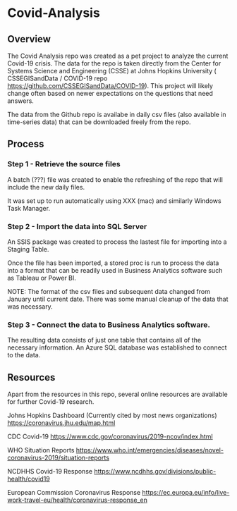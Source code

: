 # Covid-Analysis
 
## Overview

The Covid Analysis repo was created as a pet project to analyze the current Covid-19 crisis. The data for the repo is taken directly from the Center for Systems Science and Engineering (CSSE) at Johns Hopkins University  ( CSSEGISandData / COVID-19 repo https://github.com/CSSEGISandData/COVID-19). This project will likely change often based on newer expectations on the questions that need answers.

The data from the Github repo is availabe in daily csv files (also available in time-series data) that can be downloaded freely from the repo. 

## Process

### Step 1 - Retrieve the source files

A batch (???) file was created to enable the refreshing of the repo that will include the new daily files.

It was set up to run automatically using XXX (mac) and similarly Windows Task Manager.

### Step 2 - Import the data into SQL Server

An SSIS package was created to process the lastest file for importing into a Staging Table.

Once the file has been imported, a stored proc is run to process the data into a format that can be readily used in Business Analytics software such as Tableau or Power BI.

NOTE: The format of the csv files and subsequent data changed from January until current date. There was some manual cleanup of the data that was necessary.

### Step 3 - Connect the data to Business Analytics software.

The resulting data consists of just one table that contains all of the necessary information. An Azure SQL database was established to connect to the data.

## Resources

Apart from the resources in this repo, several online resources are available for further Covid-19 research.

Johns Hopkins Dashboard (Currently cited by most news organizations)
https://coronavirus.jhu.edu/map.html

CDC Covid-19
https://www.cdc.gov/coronavirus/2019-ncov/index.html

WHO Situation Reports
https://www.who.int/emergencies/diseases/novel-coronavirus-2019/situation-reports

NCDHHS Covid-19 Response
https://www.ncdhhs.gov/divisions/public-health/covid19

European Commission Coronavirus Response
https://ec.europa.eu/info/live-work-travel-eu/health/coronavirus-response_en


